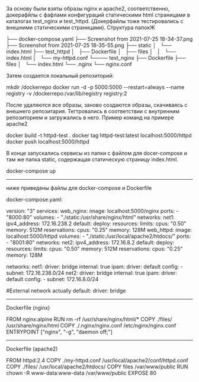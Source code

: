За основу были взяты образы nginx и apache2, соответственно, докерафйлы с фафлами конфигураций  статическими html страницами в каталогах test_nginx и test_httpd. (Докерфайлы тоже тестировались с внешними статическими страницами).
Структура папокЖ

├── docker-compose.yaml
├── Screenshot from 2021-07-25 18-34-37.png
├── Screenshot from 2021-07-25 18-35-55.png
├── static
│   └── index.html
├── test_httpd
│   ├── Dockerfile
│   ├── files
│   │   └── index.html
│   └── my-httpd.conf
└──── test_nginx
    ├── Dockerfile
    ├── files
    │   └── index.html
    └── .nginx
        └── nginx.conf



Затем создается локальный репозиторий:

mkdir /dockerrepo
docker run -d -p 5000:5000 --restart=always --name registry -v /dockerrepo:/var/lib/registry registry:2
 
После удаляются все образы, заново создаются образы, скачиваясь с внешнего репозитария.
Тегтровались в соответствии с внутренним репозиторием и загружались в него.
Пример команд на примере apache2
 
docker build -t httpd-test .
docker tag httpd-test:latest localhost:5000/httpd
docker push localhost:5000/httpd


В конце запускались сервисы из папки с файлом для docer-compose и там же папка static, содержащая статическую страницу index.html.

docker-compose up

*********************************************************
ниже приведены файлы для docker-compose и Dockerfile


docker-compose.yaml:


version: "3"
services:
  web_nginx:
    image: localhost:5000/nginx
    ports:
      - "8000:80"
    volumes:
      - "./static:/usr/share/nginx/html"
    networks:
      net1:
        ipv4_address: 172.16.238.2
      default:
    deploy:
      resources:
        limits:
          cpus: "0.50"
          memory: 512M
        reservations:
          cpus: "0.25"
          memory: 128M
  web_httpd:
    image: localhost:5000/httpd
    volumes:
      - "./static:/usr/local/apache2/htdocs/"
    ports:
      - "8001:80"
    networks:
      net2:
        ipv4_address: 172.16.8.2
      default:
    deploy:
      resources:
        limits:
          cpus: "0.50"
          memory: 512M
        reservations:
          cpus: "0.25"
          memory: 128M

networks:
  net1:
    driver: bridge
    internal: true
    ipam:
     driver: default
     config:
       - subnet: 172.16.238.0/24
  net2:
    driver: bridge
    internal: true
    ipam:
     driver: default
     config:
       - subnet: 172.16.8.0/24





#External network actually
  default:
    driver: bridge


**********************************************

Dockerfile (nginx)

FROM nginx:alpine
RUN rm -rf /usr/share/nginx/html/*
COPY ./files/ /usr/share/nginx/html
COPY ./.nginx/nginx.conf /etc/nginx/nginx.conf
ENTRYPOINT ["nginx", "-g", "daemon off;"]

**********************************************

Dockerfile (apache2)

FROM httpd:2.4
COPY ./my-httpd.conf /usr/local/apache2/conf/httpd.conf
COPY ./files/ /usr/local/apache2/htdocs/
COPY files /var/www/public
RUN chown -R www-data:www-data /var/www/public
EXPOSE 80


